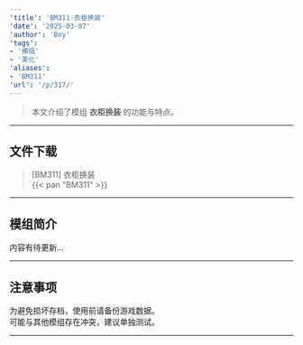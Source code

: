 ```yaml
---
'title': 'BM311-衣柜换装'
'date': '2025-03-07'
'author': 'Bny'
'tags':
- '模组'
- '美化'
'aliases':
- 'BM311'
'url': '/p/317/'
---
```


> 本文介绍了模组 **衣柜换装** 的功能与特点。

---

## 文件下载

> [BM311] 衣柜换装  
{{< pan "BM311" >}}  

---

## 模组简介

>  
内容有待更新...  

---

## 注意事项

>  
为避免损坏存档，使用前请备份游戏数据。  
可能与其他模组存在冲突，建议单独测试。  

---


